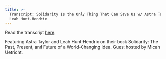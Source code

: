 ```yaml
---
title: >-
  Transcript: Solidarity Is the Only Thing That Can Save Us w/ Astra Taylor and
  Leah Hunt-Hendrix
---
```


Read the transcript [here](https://jacobin.com/2024/11/solidarity-left-democratic-socialism-dig "here").

Featuring Astra Taylor and Leah Hunt-Hendrix on their book Solidarity: The Past, Present, and Future of a World-Changing Idea. Guest hosted by Micah Uetricht.
